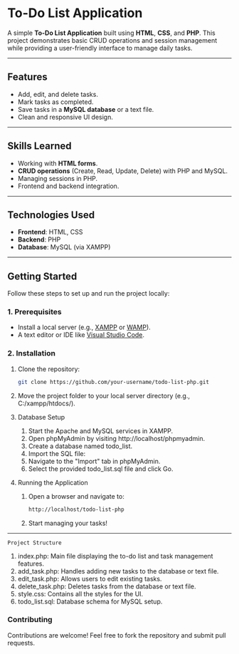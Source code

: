 # To-Do List Application

A simple **To-Do List Application** built using **HTML**, **CSS**, and **PHP**. This project demonstrates basic CRUD operations and session management while providing a user-friendly interface to manage daily tasks.

---

## Features

- Add, edit, and delete tasks.
- Mark tasks as completed.
- Save tasks in a **MySQL database** or a text file.
- Clean and responsive UI design.

---

## Skills Learned

- Working with **HTML forms**.
- **CRUD operations** (Create, Read, Update, Delete) with PHP and MySQL.
- Managing sessions in PHP.
- Frontend and backend integration.

---

## Technologies Used

- **Frontend**: HTML, CSS
- **Backend**: PHP
- **Database**: MySQL (via XAMPP)

---

## Getting Started

Follow these steps to set up and run the project locally:

### 1. Prerequisites

- Install a local server (e.g., [XAMPP](https://www.apachefriends.org/index.html) or [WAMP](https://www.wampserver.com/en/)).
- A text editor or IDE like [Visual Studio Code](https://code.visualstudio.com/).

### 2. Installation

1. Clone the repository:
   ```bash
   git clone https://github.com/your-username/todo-list-php.git

2. Move the project folder to your local server directory (e.g., C:/xampp/htdocs/).

3. Database Setup
    1. Start the Apache and MySQL services in XAMPP.
    2. Open phpMyAdmin by visiting http://localhost/phpmyadmin.
    3. Create a database named todo_list.
    4. Import the SQL file:
    5. Navigate to the "Import" tab in phpMyAdmin.
    6. Select the provided todo_list.sql file and click Go.

4. Running the Application
    1. Open a browser and navigate to:
        ```bash
        http://localhost/todo-list-php
    2. Start managing your tasks!

---

    Project Structure

1. index.php: Main file displaying the to-do list and task management features.
2. add_task.php: Handles adding new tasks to the database or text file.
3. edit_task.php: Allows users to edit existing tasks.
4. delete_task.php: Deletes tasks from the database or text file.
5. style.css: Contains all the styles for the UI.
6. todo_list.sql: Database schema for MySQL setup.


### Contributing
Contributions are welcome! Feel free to fork the repository and submit pull requests.